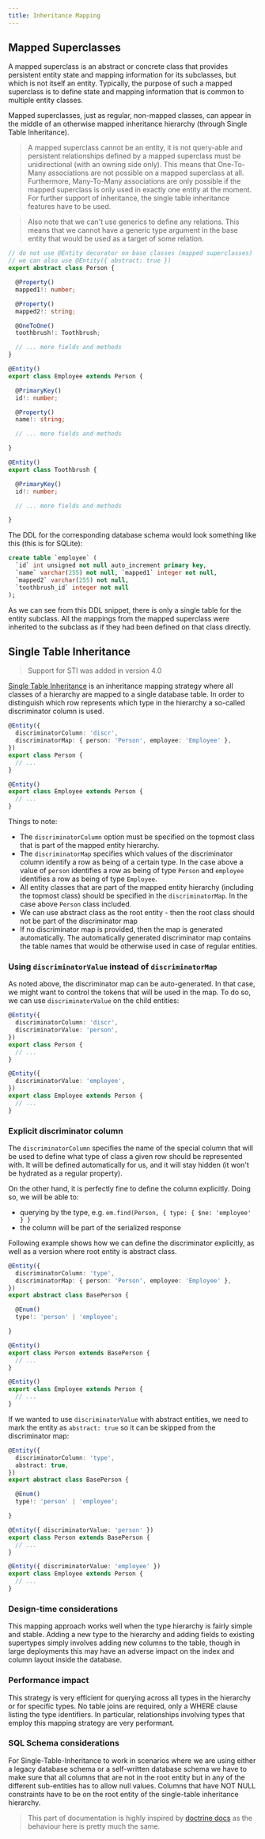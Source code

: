 ```yaml
---
title: Inheritance Mapping
---
```


## Mapped Superclasses

A mapped superclass is an abstract or concrete class that provides persistent entity state and mapping information for its subclasses, but which is not itself an entity. Typically, the purpose of such a mapped superclass is to define state and mapping information that is common to multiple entity classes.

Mapped superclasses, just as regular, non-mapped classes, can appear in the middle of an otherwise mapped inheritance hierarchy (through Single Table Inheritance).

> A mapped superclass cannot be an entity, it is not query-able and persistent relationships defined by a mapped superclass must be unidirectional (with an owning side only). This means that One-To-Many associations are not possible on a mapped superclass at all. Furthermore, Many-To-Many associations are only possible if the mapped superclass is only used in exactly one entity at the moment. For further support of inheritance, the single table inheritance features have to be used.

> Also note that we can't use generics to define any relations. This means that we cannot have a generic type argument in the base entity that would be used as a target of some relation.

```ts
// do not use @Entity decorator on base classes (mapped superclasses)
// we can also use @Entity({ abstract: true })
export abstract class Person {

  @Property()
  mapped1!: number;

  @Property()
  mapped2!: string;

  @OneToOne()
  toothbrush!: Toothbrush;

  // ... more fields and methods
}

@Entity()
export class Employee extends Person {

  @PrimaryKey()
  id!: number;

  @Property()
  name!: string;

  // ... more fields and methods

}

@Entity()
export class Toothbrush {

  @PrimaryKey()
  id!: number;

  // ... more fields and methods

}
```

The DDL for the corresponding database schema would look something like this (this is for SQLite):

```sql
create table `employee` (
  `id` int unsigned not null auto_increment primary key,
  `name` varchar(255) not null, `mapped1` integer not null,
  `mapped2` varchar(255) not null,
  `toothbrush_id` integer not null
);
```

As we can see from this DDL snippet, there is only a single table for the entity subclass. All the mappings from the mapped superclass were inherited to the subclass as if they had been defined on that class directly.

## Single Table Inheritance

> Support for STI was added in version 4.0

[Single Table Inheritance](https://martinfowler.com/eaaCatalog/singleTableInheritance.html) is an inheritance mapping strategy where all classes of a hierarchy are mapped to a single database table. In order to distinguish which row represents which type in the hierarchy a so-called discriminator column is used.

```ts
@Entity({
  discriminatorColumn: 'discr',
  discriminatorMap: { person: 'Person', employee: 'Employee' },
})
export class Person {
  // ...
}

@Entity()
export class Employee extends Person {
  // ...
}
```

Things to note:

- The `discriminatorColumn` option must be specified on the topmost class that is part of the mapped entity hierarchy.
- The `discriminatorMap` specifies which values of the discriminator column identify a row as being of a certain type. In the case above a value of `person` identifies a row as being of type `Person` and `employee` identifies a row as being of type `Employee`.
- All entity classes that are part of the mapped entity hierarchy (including the topmost class) should be specified in the `discriminatorMap`. In the case above `Person` class included.
- We can use abstract class as the root entity - then the root class should not be part of the discriminator map
- If no discriminator map is provided, then the map is generated automatically. The automatically generated discriminator map contains the table names that would be otherwise used in case of regular entities.

### Using `discriminatorValue` instead of `discriminatorMap`

As noted above, the discriminator map can be auto-generated. In that case, we might want to control the tokens that will be used in the map. To do so, we can use `discriminatorValue` on the child entities:

```ts
@Entity({
  discriminatorColumn: 'discr',
  discriminatorValue: 'person',
})
export class Person {
  // ...
}

@Entity({
  discriminatorValue: 'employee',
})
export class Employee extends Person {
  // ...
}
```

### Explicit discriminator column

The `discriminatorColumn` specifies the name of the special column that will be used to define what type of class a given row should be represented with. It will be defined automatically for us, and it will stay hidden (it won't be hydrated as a regular property).

On the other hand, it is perfectly fine to define the column explicitly. Doing so, we will be able to:

- querying by the type, e.g. `em.find(Person, { type: { $ne: 'employee' } }`
- the column will be part of the serialized response

Following example shows how we can define the discriminator explicitly, as well as a version where root entity is abstract class.

```ts
@Entity({
  discriminatorColumn: 'type',
  discriminatorMap: { person: 'Person', employee: 'Employee' },
})
export abstract class BasePerson {

  @Enum()
  type!: 'person' | 'employee';

}

@Entity()
export class Person extends BasePerson {
  // ...
}

@Entity()
export class Employee extends Person {
  // ...
}
```

If we wanted to use `discriminatorValue` with abstract entities, we need to mark the entity as `abstract: true` so it can be skipped from the discriminator map:

```ts
@Entity({
  discriminatorColumn: 'type',
  abstract: true,
})
export abstract class BasePerson {

  @Enum()
  type!: 'person' | 'employee';

}

@Entity({ discriminatorValue: 'person' })
export class Person extends BasePerson {
  // ...
}

@Entity({ discriminatorValue: 'employee' })
export class Employee extends Person {
  // ...
}
```

### Design-time considerations

This mapping approach works well when the type hierarchy is fairly simple and stable. Adding a new type to the hierarchy and adding fields to existing supertypes simply involves adding new columns to the table, though in large deployments this may have an adverse impact on the index and column layout inside the database.

### Performance impact

This strategy is very efficient for querying across all types in the hierarchy or for specific types. No table joins are required, only a WHERE clause listing the type identifiers. In particular, relationships involving types that employ this mapping strategy are very performant.

### SQL Schema considerations

For Single-Table-Inheritance to work in scenarios where we are using either a legacy database schema or a self-written database schema we have to make sure that all columns that are not in the root entity but in any of the different sub-entities has to allow null values. Columns that have NOT NULL constraints have to be on the root entity of the single-table inheritance hierarchy.

> This part of documentation is highly inspired by [doctrine docs](https://www.doctrine-project.org/projects/doctrine-orm/en/latest/reference/inheritance-mapping.html) as the behaviour here is pretty much the same.
